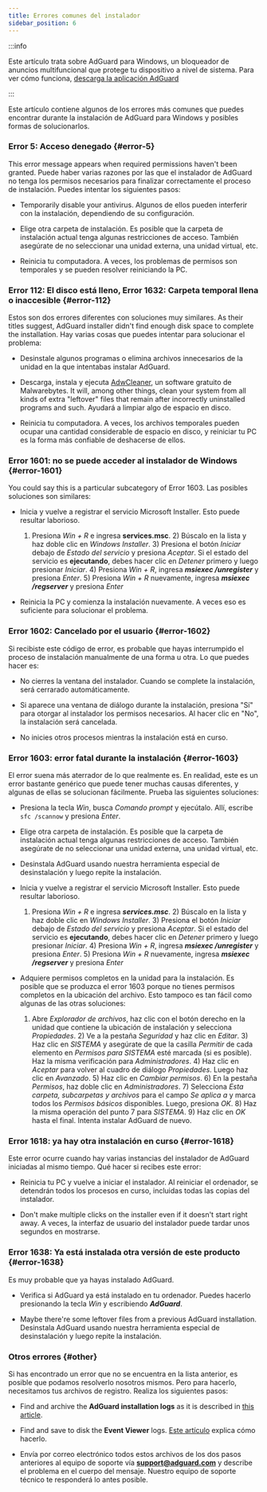 ```yaml
---
title: Errores comunes del instalador
sidebar_position: 6
---
```


:::info

Este artículo trata sobre AdGuard para Windows, un bloqueador de anuncios multifuncional que protege tu dispositivo a nivel de sistema. Para ver cómo funciona, [descarga la aplicación AdGuard](https://agrd.io/download-kb-adblock)

:::

Este artículo contiene algunos de los errores más comunes que puedes encontrar durante la instalación de AdGuard para Windows y posibles formas de solucionarlos.

### Error 5: Acceso denegado {#error-5}

This error message appears when required permissions haven't been granted. Puede haber varias razones por las que el instalador de AdGuard no tenga los permisos necesarios para finalizar correctamente el proceso de instalación. Puedes intentar los siguientes pasos:

- Temporarily disable your antivirus. Algunos de ellos pueden interferir con la instalación, dependiendo de su configuración.

- Elige otra carpeta de instalación. Es posible que la carpeta de instalación actual tenga algunas restricciones de acceso. También asegúrate de no seleccionar una unidad externa, una unidad virtual, etc.

- Reinicia tu computadora. A veces, los problemas de permisos son temporales y se pueden resolver reiniciando la PC.

### Error 112: El disco está lleno, Error 1632: Carpeta temporal llena o inaccesible {#error-112}

Estos son dos errores diferentes con soluciones muy similares. As their titles suggest, AdGuard installer didn't find enough disk space to complete the installation. Hay varias cosas que puedes intentar para solucionar el problema:

- Desinstale algunos programas o elimina archivos innecesarios de la unidad en la que intentabas instalar AdGuard.

- Descarga, instala y ejecuta [AdwCleaner](http://www.bleepingcomputer.com/download/adwcleaner/), un software gratuito de Malwarebytes. It will, among other things, clean your system from all kinds of extra "leftover" files that remain after incorrectly uninstalled programs and such. Ayudará a limpiar algo de espacio en disco.

- Reinicia tu computadora. A veces, los archivos temporales pueden ocupar una cantidad considerable de espacio en disco, y reiniciar tu PC es la forma más confiable de deshacerse de ellos.

### Error 1601: no se puede acceder al instalador de Windows {#error-1601}

You could say this is a particular subcategory of Error 1603. Las posibles soluciones son similares:

- Inicia y vuelve a registrar el servicio Microsoft Installer. Esto puede resultar laborioso.

    1) Presiona *Win + R* e ingresa **services.msc**. 2) Búscalo en la lista y haz doble clic en *Windows Installer*. 3) Presiona el botón *Iniciar* debajo de *Estado del servicio* y presiona *Aceptar*. Si el estado del servicio es **ejecutando**, debes hacer clic en *Detener* primero y luego presionar *Iniciar*. 4) Presiona *Win + R*, ingresa ***msiexec /unregister*** y presiona *Enter*. 5) Presiona *Win + R* nuevamente, ingresa ***msiexec /regserver*** y presiona *Enter*

- Reinicia la PC y comienza la instalación nuevamente. A veces eso es suficiente para solucionar el problema.

### Error 1602: Cancelado por el usuario {#error-1602}

Si recibiste este código de error, es probable que hayas interrumpido el proceso de instalación manualmente de una forma u otra. Lo que puedes hacer es:

- No cierres la ventana del instalador. Cuando se complete la instalación, será cerrarado automáticamente.

- Si aparece una ventana de diálogo durante la instalación, presiona "Sí" para otorgar al instalador los permisos necesarios. Al hacer clic en "No", la instalación será cancelada.

- No inicies otros procesos mientras la instalación está en curso.

### Error 1603: error fatal durante la instalación {#error-1603}

El error suena más aterrador de lo que realmente es. En realidad, este es un error bastante genérico que puede tener muchas causas diferentes, y algunas de ellas se solucionan fácilmente. Prueba las siguientes soluciones:

- Presiona la tecla *Win*, busca *Comando prompt* y ejecútalo. Allí, escribe `sfc /scannow` y presiona *Enter*.

- Elige otra carpeta de instalación. Es posible que la carpeta de instalación actual tenga algunas restricciones de acceso. También asegúrate de no seleccionar una unidad externa, una unidad virtual, etc.

- Desinstala AdGuard usando nuestra herramienta especial de desinstalación [](../../installation#advanced) y luego repite la instalación.

- Inicia y vuelve a registrar el servicio Microsoft Installer. Esto puede resultar laborioso.

    1) Presiona *Win + R* e ingresa ***services.msc***. 2) Búscalo en la lista y haz doble clic en *Windows Installer*. 3) Presiona el botón *Iniciar* debajo de *Estado del servicio* y presiona *Aceptar*. Si el estado del servicio es **ejecutando**, debes hacer clic en *Detener* primero y luego presionar *Iniciar*. 4) Presiona *Win + R*, ingresa ***msiexec /unregister*** y presiona *Enter*. 5) Presiona *Win + R* nuevamente, ingresa ***msiexec /regserver*** y presiona *Enter*

- Adquiere permisos completos en la unidad para la instalación. Es posible que se produzca el error 1603 porque no tienes permisos completos en la ubicación del archivo. Esto tampoco es tan fácil como algunas de las otras soluciones:

    1) Abre *Explorador de archivos*, haz clic con el botón derecho en la unidad que contiene la ubicación de instalación y selecciona *Propiedades*. 2) Ve a la pestaña *Seguridad* y haz clic en *Editar*. 3) Haz clic en *SISTEMA* y asegúrate de que la casilla *Permitir* de cada elemento en *Permisos para SISTEMA* esté marcada (si es posible). Haz la misma verificación para *Administradores*. 4) Haz clic en *Aceptar* para volver al cuadro de diálogo *Propiedades*. Luego haz clic en *Avanzado*. 5) Haz clic en *Cambiar permisos*. 6) En la pestaña *Permisos*, haz doble clic en *Administradores*. 7) Selecciona *Esta carpeta, subcarpetas y archivos* para el campo *Se aplica a* y marca todos los *Permisos básicos* disponibles. Luego, presiona *OK*. 8) Haz la misma operación del punto 7 para *SISTEMA*. 9) Haz clic en *OK* hasta el final. Intenta instalar AdGuard de nuevo.

### Error 1618: ya hay otra instalación en curso {#error-1618}

Este error ocurre cuando hay varias instancias del instalador de AdGuard iniciadas al mismo tiempo. Qué hacer si recibes este error:

- Reinicia tu PC y vuelve a iniciar el instalador. Al reiniciar el ordenador, se detendrán todos los procesos en curso, incluidas todas las copias del instalador.

- Don't make multiple clicks on the installer even if it doesn't start right away. A veces, la interfaz de usuario del instalador puede tardar unos segundos en mostrarse.

### Error 1638: Ya está instalada otra versión de este producto {#error-1638}

Es muy probable que ya hayas instalado AdGuard.

- Verifica si AdGuard ya está instalado en tu ordenador. Puedes hacerlo presionando la tecla *Win* y escribiendo ***AdGuard***.

- Maybe there're some leftover files from a previous AdGuard installation. Desinstala AdGuard usando nuestra herramienta especial de desinstalación [](../../installation#advanced) y luego repite la instalación.

### Otros errores {#other}

Si has encontrado un error que no se encuentra en la lista anterior, es posible que podamos resolverlo nosotros mismos. Pero para hacerlo, necesitamos tus archivos de registro. Realiza los siguientes pasos:

- Find and archive the **AdGuard installation logs** as it is described in [this article](../installation-logs).

- Find and save to disk the **Event Viewer** logs. [Este artículo](../system-logs) explica cómo hacerlo.

- Envía por correo electrónico todos estos archivos de los dos pasos anteriores al equipo de soporte vía **support@adguard.com** y describe el problema en el cuerpo del mensaje. Nuestro equipo de soporte técnico te responderá lo antes posible.

